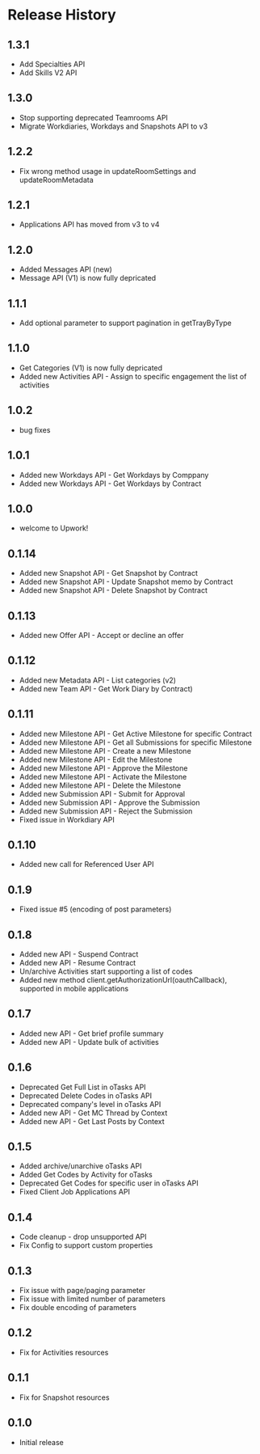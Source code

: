 # Release History

## 1.3.1
* Add Specialties API
* Add Skills V2 API

## 1.3.0
* Stop supporting deprecated Teamrooms API
* Migrate Workdiaries, Workdays and Snapshots API to v3

## 1.2.2
* Fix wrong method usage in updateRoomSettings and updateRoomMetadata

## 1.2.1
* Applications API has moved from v3 to v4

## 1.2.0
* Added Messages API (new)
* Message API (V1) is now fully depricated

## 1.1.1
* Add optional parameter to support pagination in getTrayByType

## 1.1.0
* Get Categories (V1) is now fully depricated
* Added new Activities API - Assign to specific engagement the list of activities

## 1.0.2
* bug fixes

## 1.0.1
* Added new Workdays API - Get Workdays by Comppany
* Added new Workdays API - Get Workdays by Contract

## 1.0.0
* welcome to Upwork!

## 0.1.14
* Added new Snapshot API - Get Snapshot by Contract
* Added new Snapshot API - Update Snapshot memo by Contract
* Added new Snapshot API - Delete Snapshot by Contract

## 0.1.13
* Added new Offer API - Accept or decline an offer

## 0.1.12
* Added new Metadata API - List categories (v2)
* Added new Team API - Get Work Diary by Contract)

## 0.1.11
* Added new Milestone API - Get Active Milestone for specific Contract
* Added new Milestone API - Get all Submissions for specific Milestone
* Added new Milestone API - Create a new Milestone
* Added new Milestone API - Edit the Milestone
* Added new Milestone API - Approve the Milestone
* Added new Milestone API - Activate the Milestone
* Added new Milestone API - Delete the Milestone
* Added new Submission API - Submit for Approval
* Added new Submission API - Approve the Submission
* Added new Submission API - Reject the Submission
* Fixed issue in Workdiary API

## 0.1.10
* Added new call for Referenced User API

## 0.1.9
* Fixed issue #5 (encoding of post parameters)

## 0.1.8
* Added new API - Suspend Contract
* Added new API - Resume Contract
* Un/archive Activities start supporting a list of codes
* Added new method client.getAuthorizationUrl(oauthCallback), supported in mobile applications

## 0.1.7
* Added new API - Get brief profile summary
* Added new API - Update bulk of activities

## 0.1.6
* Deprecated Get Full List in oTasks API 
* Deprecated Delete Codes in oTasks API 
* Deprecated company's level in oTasks API
* Added new API - Get MC Thread by Context
* Added new API - Get Last Posts by Context

## 0.1.5
* Added archive/unarchive oTasks API 
* Added Get Codes by Activity for oTasks
* Deprecated Get Codes for specific user in oTasks API 
* Fixed Client Job Applications API

## 0.1.4
* Code cleanup - drop unsupported API
* Fix Config to support custom properties

## 0.1.3
* Fix issue with page/paging parameter
* Fix issue with limited number of parameters
* Fix double encoding of parameters

## 0.1.2
* Fix for Activities resources

## 0.1.1
* Fix for Snapshot resources

## 0.1.0
* Initial release
